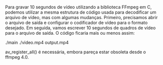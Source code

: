 Para gravar 10 segundos de vídeo utilizando a biblioteca FFmpeg em C, podemos utilizar a mesma estrutura de código usada para decodificar um arquivo de vídeo, mas com algumas mudanças. Primeiro, precisamos abrir o arquivo de saída e configurar o codificador de vídeo para o formato desejado. Em seguida, vamos escrever 10 segundos de quadros de vídeo para o arquivo de saída. O código ficaria mais ou menos assim:


./main ./video.mp4 output.mp4


av_register_all() é necessária, embora pareça estar obsoleta
desde o ffmpeg 4.0.


